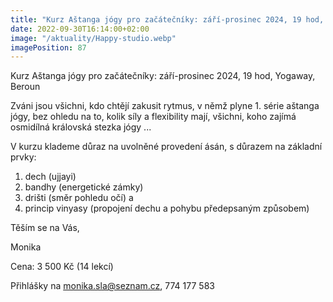 ```yaml
---
title: "Kurz Aštanga jógy pro začátečníky: září-prosinec 2024, 19 hod, Yogaway, Beroun"
date: 2022-09-30T16:14:00+02:00
image: "/aktuality/Happy-studio.webp"
imagePosition: 87
---
```


Kurz Aštanga jógy pro začátečníky: září-prosinec 2024, 19 hod, Yogaway, Beroun

Zváni jsou všichni, kdo chtějí zakusit rytmus, v němž plyne 1. série aštanga jógy, bez ohledu na to, kolik síly a flexibility mají,
všichni, koho zajímá osmidílná královská stezka jógy ...

V kurzu klademe důraz na uvolněné provedení ásán, s důrazem na základní prvky:
1. dech (ujjayi)
2. bandhy (energetické zámky)
3. drišti (směr pohledu očí) a
4. princip vinyasy (propojení dechu a pohybu předepsaným způsobem)

Těším se na Vás,

Monika

Cena: 3 500 Kč (14 lekcí)

Přihlášky na monika.sla@seznam.cz, 774 177 583
